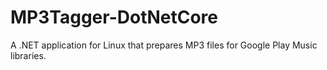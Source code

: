# MP3Tagger-DotNetCore
A .NET application for Linux that prepares MP3 files for Google Play Music libraries. 
